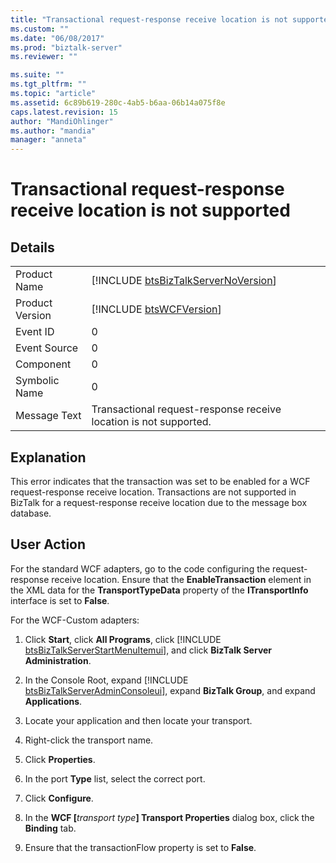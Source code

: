 ```yaml
---
title: "Transactional request-response receive location is not supported | Microsoft Docs"
ms.custom: ""
ms.date: "06/08/2017"
ms.prod: "biztalk-server"
ms.reviewer: ""

ms.suite: ""
ms.tgt_pltfrm: ""
ms.topic: "article"
ms.assetid: 6c89b619-280c-4ab5-b6aa-06b14a075f8e
caps.latest.revision: 15
author: "MandiOhlinger"
ms.author: "mandia"
manager: "anneta"
---
```

# Transactional request-response receive location is not supported
## Details  

|                 |                                                                                     |
|-----------------|-------------------------------------------------------------------------------------|
|  Product Name   | [!INCLUDE [btsBizTalkServerNoVersion](../includes/btsbiztalkservernoversion-md.md)] |
| Product Version |             [!INCLUDE [btsWCFVersion](../includes/btswcfversion-md.md)]             |
|    Event ID     |                                          0                                          |
|  Event Source   |                                          0                                          |
|    Component    |                                          0                                          |
|  Symbolic Name  |                                          0                                          |
|  Message Text   |          Transactional request-response receive location is not supported.          |

## Explanation  
 This error indicates that the transaction was set to be enabled for a WCF request-response receive location. Transactions are not supported in BizTalk for a request-response receive location due to the message box database.  

## User Action  
 For the standard WCF adapters, go to the code configuring the request-response receive location. Ensure that the **EnableTransaction** element in the XML data for the **TransportTypeData** property of the **ITransportInfo** interface is set to **False**.  

 For the WCF-Custom adapters:  

1. Click <strong>Start</strong>, click <strong>All Programs</strong>, click [!INCLUDE [btsBizTalkServerStartMenuItemui](../includes/btsbiztalkserverstartmenuitemui-md.md)], and click <strong>BizTalk Server Administration</strong>.  

2. In the Console Root, expand [!INCLUDE [btsBizTalkServerAdminConsoleui](../includes/btsbiztalkserveradminconsoleui-md.md)], expand <strong>BizTalk Group</strong>, and expand <strong>Applications</strong>.  

3. Locate your application and then locate your transport.  

4. Right-click the transport name.  

5. Click **Properties**.  

6. In the port **Type** list, select the correct port.  

7. Click **Configure**.  

8. In the <strong>WCF [</strong><em>transport type</em><strong>] Transport Properties</strong> dialog box, click the <strong>Binding</strong> tab.  

9. Ensure that the transactionFlow property is set to **False**.
